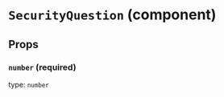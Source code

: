 `SecurityQuestion` (component)
==============================



Props
-----

### `number` (required)

type: `number`

